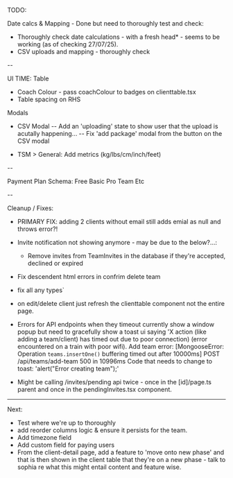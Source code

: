 TODO:

Date calcs & Mapping - Done but need to thoroughly test and check:
- Thoroughly check date calculations - with a fresh head* - seems to be working (as of checking 27/07/25).
- CSV uploads and mapping - thoroughly check


--

UI TIME:
Table
- Coach Colour - pass coachColour to badges on clienttable.tsx
- Table spacing on RHS

Modals
- CSV Modal
-- Add an 'uploading' state to show user that the upload is acutally happening...
-- Fix 'add package' modal from the button on the CSV modal

- TSM > General: Add metrics (kg/lbs/cm/inch/feet)

--

Payment Plan Schema:
Free
Basic
Pro
Team
Etc

--


Cleanup / Fixes:
- PRIMARY FIX: adding 2 clients without email still adds emial as null and throws error?!
- Invite notification not showing anymore - may be due to the below?...:
  - Remove invites from TeamInvites in the database if they're accepted, declined or expired

- Fix descendent html errors in confrim delete team 
- fix all any types`
- on edit/delete client just refresh the clienttable component not the entire page.
- Errors for API endpoints when they timeout currently show a window popup but need to gracefully show a toast ui saying 'X action (like adding a team/client) has timed out due to poor connection) (error encountered on a train with poor wifi).
Add team error: [MongooseError: Operation `teams.insertOne()` buffering timed out after 10000ms]
 POST /api/teams/add-team 500 in 10996ms
Code that needs to change to toast: 'alert("Error creating team");'
- Might be calling /invites/pending api twice - once in the [id]/page.ts parent and once in the pendingInvites.tsx component.

---

Next:
- Test where we're up to thoroughly
- add reorder columns logic & ensure it persists for the team.
- Add timezone field
- Add custom field for paying users
- From the client-detail page, add a feature to 'move onto new phase' and that is then shown in the client table that they're on a new phase - talk to sophia re what this might entail content and feature wise.
